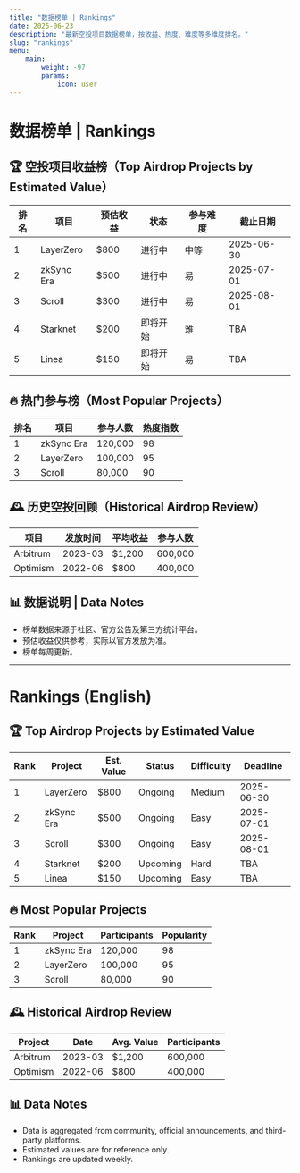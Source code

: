 ```yaml
---
title: "数据榜单 | Rankings"
date: 2025-06-23
description: "最新空投项目数据榜单，按收益、热度、难度等多维度排名。"
slug: "rankings"
menu:
    main: 
        weight: -97
        params:
            icon: user
---
```


# 数据榜单 | Rankings

## 🏆 空投项目收益榜（Top Airdrop Projects by Estimated Value）

| 排名 | 项目 | 预估收益 | 状态 | 参与难度 | 截止日期 |
|------|------|----------|------|----------|----------|
| 1    | LayerZero | $800 | 进行中 | 中等 | 2025-06-30 |
| 2    | zkSync Era | $500 | 进行中 | 易 | 2025-07-01 |
| 3    | Scroll | $300 | 进行中 | 易 | 2025-08-01 |
| 4    | Starknet | $200 | 即将开始 | 难 | TBA |
| 5    | Linea | $150 | 即将开始 | 易 | TBA |

## 🔥 热门参与榜（Most Popular Projects）

| 排名 | 项目 | 参与人数 | 热度指数 |
|------|------|----------|----------|
| 1    | zkSync Era | 120,000 | 98 |
| 2    | LayerZero | 100,000 | 95 |
| 3    | Scroll | 80,000 | 90 |

## 🕰️ 历史空投回顾（Historical Airdrop Review）

| 项目 | 发放时间 | 平均收益 | 参与人数 |
|------|----------|----------|----------|
| Arbitrum | 2023-03 | $1,200 | 600,000 |
| Optimism | 2022-06 | $800 | 400,000 |

## 📊 数据说明 | Data Notes

- 榜单数据来源于社区、官方公告及第三方统计平台。
- 预估收益仅供参考，实际以官方发放为准。
- 榜单每周更新。

---

# Rankings (English)

## 🏆 Top Airdrop Projects by Estimated Value

| Rank | Project | Est. Value | Status | Difficulty | Deadline |
|------|---------|------------|--------|------------|----------|
| 1    | LayerZero | $800 | Ongoing | Medium | 2025-06-30 |
| 2    | zkSync Era | $500 | Ongoing | Easy | 2025-07-01 |
| 3    | Scroll | $300 | Ongoing | Easy | 2025-08-01 |
| 4    | Starknet | $200 | Upcoming | Hard | TBA |
| 5    | Linea | $150 | Upcoming | Easy | TBA |

## 🔥 Most Popular Projects

| Rank | Project | Participants | Popularity |
|------|---------|--------------|------------|
| 1    | zkSync Era | 120,000 | 98 |
| 2    | LayerZero | 100,000 | 95 |
| 3    | Scroll | 80,000 | 90 |

## 🕰️ Historical Airdrop Review

| Project | Date | Avg. Value | Participants |
|---------|------|------------|--------------|
| Arbitrum | 2023-03 | $1,200 | 600,000 |
| Optimism | 2022-06 | $800 | 400,000 |

## 📊 Data Notes

- Data is aggregated from community, official announcements, and third-party platforms.
- Estimated values are for reference only.
- Rankings are updated weekly.
